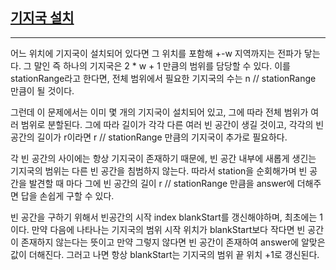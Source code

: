 ## [기지국 설치](https://school.programmers.co.kr/learn/courses/30/lessons/12979)

---

어느 위치에 기지국이 설치되어 있다면 그 위치를 포함해 +-w 지역까지는 전파가 닿는다. 그 말인 즉 하나의 기지국은 2 \* w + 1 만큼의 범위를 담당할 수 있다. 이를 stationRange라고 한다면, 전체 범위에서 필요한 기지국의 수는 n // stationRange 만큼이 될 것이다.

그런데 이 문제에서는 이미 몇 개의 기지국이 설치되어 있고, 그에 따라 전체 범위가 여러 범위로 분할된다. 그에 따라 길이가 각각 다른 여러 빈 공간이 생길 것이고, 각각의 빈 공간의 길이가 r이라면 r // stationRange 만큼의 기지국이 추가로 필요하다.

각 빈 공간의 사이에는 항상 기지국이 존재하기 때문에, 빈 공간 내부에 새롭게 생긴는 기지국의 범위는 다른 빈 공간을 침범하지 않는다. 따라서 station을 순회해가며 빈 공간을 발견할 때 마다 그에 빈 공간의 길이 r // stationRange 만큼을 answer에 더해주면 답을 손쉽게 구할 수 있다.

빈 공간을 구하기 위해서 빈공간의 시작 index blankStart를 갱신해야하며, 최초에는 1이다. 만약 다음에 나타나는 기지국의 범위 시작 위치가 blankStart보다 작다면 빈 공간이 존재하지 않는다는 뜻이고 만약 그렇지 않다면 빈 공간이 존재하여 answer에 알맞은 값이 더해진다.
그러고 나면 항상 blankStart는 기지국의 범위 끝 위치 +1로 갱신된다.

